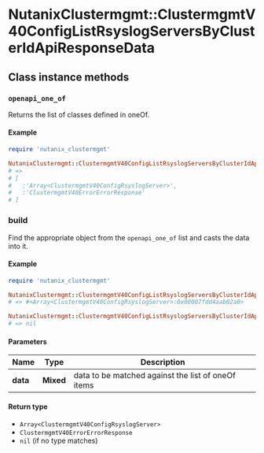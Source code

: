 # NutanixClustermgmt::ClustermgmtV40ConfigListRsyslogServersByClusterIdApiResponseData

## Class instance methods

### `openapi_one_of`

Returns the list of classes defined in oneOf.

#### Example

```ruby
require 'nutanix_clustermgmt'

NutanixClustermgmt::ClustermgmtV40ConfigListRsyslogServersByClusterIdApiResponseData.openapi_one_of
# =>
# [
#   :'Array<ClustermgmtV40ConfigRsyslogServer>',
#   :'ClustermgmtV40ErrorErrorResponse'
# ]
```

### build

Find the appropriate object from the `openapi_one_of` list and casts the data into it.

#### Example

```ruby
require 'nutanix_clustermgmt'

NutanixClustermgmt::ClustermgmtV40ConfigListRsyslogServersByClusterIdApiResponseData.build(data)
# => #<Array<ClustermgmtV40ConfigRsyslogServer>:0x00007fdd4aab02a0>

NutanixClustermgmt::ClustermgmtV40ConfigListRsyslogServersByClusterIdApiResponseData.build(data_that_doesnt_match)
# => nil
```

#### Parameters

| Name | Type | Description |
| ---- | ---- | ----------- |
| **data** | **Mixed** | data to be matched against the list of oneOf items |

#### Return type

- `Array<ClustermgmtV40ConfigRsyslogServer>`
- `ClustermgmtV40ErrorErrorResponse`
- `nil` (if no type matches)

